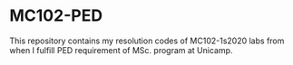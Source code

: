 # MC102-PED
This repository contains my resolution codes of MC102-1s2020 labs from when I fulfill PED requirement of MSc. program at Unicamp. 
